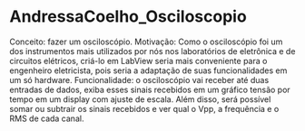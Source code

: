 # AndressaCoelho_Osciloscopio
Conceito: fazer um osciloscópio.
Motivação: Como o osciloscópio foi um dos instrumentos mais  utilizados por nós nos laboratórios de eletrônica e de circuitos elétricos, criá-lo em LabView seria mais conveniente para o engenheiro eletricista, pois seria a adaptação de suas funcionalidades em um só hardware.
Funcionalidade: o osciloscópio vai receber até duas entradas de dados, exiba esses sinais recebidos em um gráfico tensão por tempo em um display com ajuste de escala. Além disso, será possível somar ou subtrair os sinais recebidos e ver qual o Vpp, a frequência e o RMS de cada canal.


